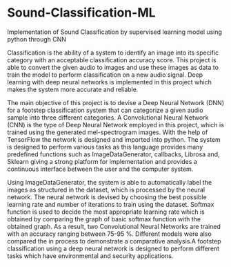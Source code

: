 # Sound-Classification-ML
Implementation of Sound Classification by supervised learning model using python through CNN 


Classification is the ability of a system to identify an image into its specific category
with an acceptable classification accuracy score. This project is able to convert the given
audio to images and use these images as data to train the model to perform classification
on a new audio signal. Deep learning with deep neural networks is implemented in this
project which makes the system more accurate and reliable.

The main objective of this project is to devise a Deep Neural Network (DNN) for a
footstep classification system that can categorize a given audio sample into three different
categories. A Convolutional Neural Network (CNN) is the type of Deep Neural Network
employed in this project, which is trained using the generated mel-spectrogram images.
With the help of TensorFlow the network is designed and imported into python. The
system is designed to perform various tasks as this language provides many predefined
functions such as ImageDataGenerator, callbacks, Librosa and, Sklearn giving a strong
platform for implementation and provides a continuous interface between the user and
the computer system.

Using ImageDataGenerator, the system is able to automatically label the images as
structured in the dataset, which is processed by the neural network. The neural network is
devised by choosing the best possible learning rate and number of iterations to train using
the dataset. Softmax function is used to decide the most appropriate learning rate which
is obtained by comparing the graph of basic softmax function with the obtained graph.
As a result, two Convolutional Neural Networks are trained with an accuracy ranging
between 75-95 %. Different models were also compared the in process to demonstrate a
comparative analysis.A footstep classification using a deep neural network is designed to
perform different tasks which have environmental and security applications.

